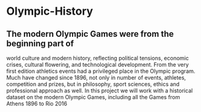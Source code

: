 # Olympic-History
## The modern Olympic Games were from the beginning part of
world culture and modern history, reflecting political tensions,
economic crises, cultural flowering, and technological
development.
From the very first edition athletics events had a privileged place
in the Olympic program. Much have changed since 1896, not
only in number of events, athletes, competition and prizes, but in
philosophy, sport sciences, ethics and professional approach as
well.
In this project we will work with a historical dataset on the
modern Olympic Games, including all the Games from Athens
1896 to Rio 2016
